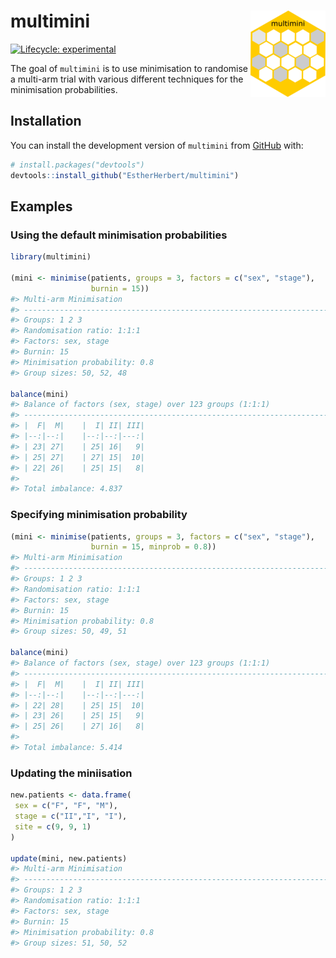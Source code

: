 
<!-- README.md is generated from README.Rmd. Please edit that file -->

# multimini <img src="man/figures/logo.png" align="right" height="138" alt="" />

<!-- badges: start -->

[![Lifecycle:
experimental](https://img.shields.io/badge/lifecycle-experimental-orange.svg)](https://lifecycle.r-lib.org/articles/stages.html#experimental)
<!-- badges: end -->

The goal of `multimini` is to use minimisation to randomise a multi-arm
trial with various different techniques for the minimisation
probabilities.

## Installation

You can install the development version of `multimini` from
[GitHub](https://github.com/) with:

``` r
# install.packages("devtools")
devtools::install_github("EstherHerbert/multimini")
```

## Examples

### Using the default minimisation probabilities

``` r
library(multimini)

(mini <- minimise(patients, groups = 3, factors = c("sex", "stage"), 
                  burnin = 15))
#> Multi-arm Minimisation 
#> --------------------------------------------------------------------------------
#> Groups: 1 2 3 
#> Randomisation ratio: 1:1:1 
#> Factors: sex, stage 
#> Burnin: 15 
#> Minimisation probability: 0.8 
#> Group sizes: 50, 52, 48

balance(mini)
#> Balance of factors (sex, stage) over 123 groups (1:1:1)
#> --------------------------------------------------------------------------------
#> |  F|  M|    |  I| II| III|
#> |--:|--:|    |--:|--:|---:|
#> | 23| 27|    | 25| 16|   9|
#> | 25| 27|    | 27| 15|  10|
#> | 22| 26|    | 25| 15|   8|
#> 
#> Total imbalance: 4.837
```

### Specifying minimisation probability

``` r
(mini <- minimise(patients, groups = 3, factors = c("sex", "stage"),
                  burnin = 15, minprob = 0.8))
#> Multi-arm Minimisation 
#> --------------------------------------------------------------------------------
#> Groups: 1 2 3 
#> Randomisation ratio: 1:1:1 
#> Factors: sex, stage 
#> Burnin: 15 
#> Minimisation probability: 0.8 
#> Group sizes: 50, 49, 51

balance(mini)
#> Balance of factors (sex, stage) over 123 groups (1:1:1)
#> --------------------------------------------------------------------------------
#> |  F|  M|    |  I| II| III|
#> |--:|--:|    |--:|--:|---:|
#> | 22| 28|    | 25| 15|  10|
#> | 23| 26|    | 25| 15|   9|
#> | 25| 26|    | 27| 16|   8|
#> 
#> Total imbalance: 5.414
```

### Updating the miniisation

``` r
new.patients <- data.frame(
 sex = c("F", "F", "M"),
 stage = c("II","I", "I"),
 site = c(9, 9, 1)
)

update(mini, new.patients) 
#> Multi-arm Minimisation 
#> --------------------------------------------------------------------------------
#> Groups: 1 2 3 
#> Randomisation ratio: 1:1:1 
#> Factors: sex, stage 
#> Burnin: 15 
#> Minimisation probability: 0.8 
#> Group sizes: 51, 50, 52
```
